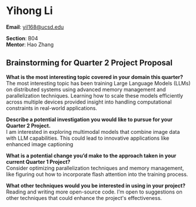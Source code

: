 # Yihong Li
**Email**: yil168@ucsd.edu

**Section**: B04  
**Mentor**: Hao Zhang

## Brainstorming for Quarter 2 Project Proposal

**What is the most interesting topic covered in your domain this quarter?**  
The most interesting topic has been training Large Language Models (LLMs) on distributed systems using advanced memory management and parallelization techniques. Learning how to scale these models efficiently across multiple devices provided insight into handling computational constraints in real-world applications. 

**Describe a potential investigation you would like to pursue for your Quarter 2 Project.**  
I am interested in exploring multimodal models that combine image data with LLM capabilities. This could lead to innovative applications like enhanced image captioning

**What is a potential change you’d make to the approach taken in your current Quarter 1 Project?**  
Consider optimizing parallelization techniques and memory management, like figuring out how to incorporate flash attention into the training process.

**What other techniques would you be interested in using in your project?**  
Reading and writing more open-source code. I’m open to suggestions on other techniques that could enhance the project's effectiveness.
